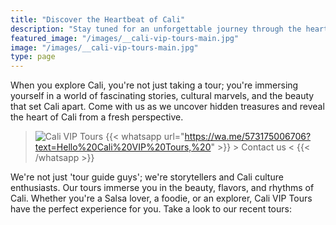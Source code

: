 ```yaml
---
title: "Discover the Heartbeat of Cali"
description: "Stay tuned for an unforgettable journey through the heart of Cali"
featured_image: "/images/__cali-vip-tours-main.jpg"
image: "/images/__cali-vip-tours-main.jpg"
type: page
---
```


When you explore Cali, you're not just taking a tour; you're immersing yourself in a world of fascinating stories, cultural marvels, and the beauty that set Cali apart. Come with us as we uncover hidden treasures and reveal the heart of Cali from a fresh perspective.

> ![Cali VIP Tours](/logos/logo-trans-quarter.png) {{< whatsapp url="https://wa.me/573175006706?text=Hello%20Cali%20VIP%20Tours,%20" >}} > Contact us < {{< /whatsapp >}}

We're not just 'tour guide guys'; we're storytellers and Cali culture enthusiasts. Our tours immerse you in the beauty, flavors, and rhythms of Cali. Whether you're a Salsa lover, a foodie, or an explorer, Cali VIP Tours have the perfect experience for you. Take a look to our recent tours:
